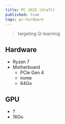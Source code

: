 ```yaml
---
title: PC 2025 (draft)
published: true
tags: pc-hardware
---
```

> targeting Q-learning

## Hardware
- Ryzen 7
- Motherboard
	- PCIe Gen 4
    - nvme
	- 64Go 

## GPU
- ? 
- 16Go 

